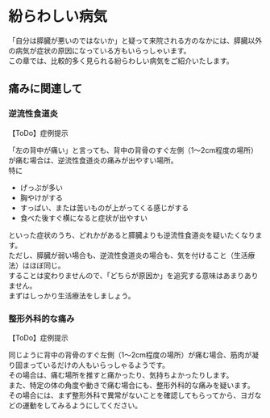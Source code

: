 ﻿# 紛らわしい病気

「自分は膵臓が悪いのではないか」と疑って来院される方のなかには、膵臓以外の病気が症状の原因になっている方もいらっしゃいます。  
この章では、比較的多く見られる紛らわしい病気をご紹介いたします。  

## 痛みに関連して

### 逆流性食道炎

【ToDo】症例提示

「左の背中が痛い」と言っても、背中の背骨のすぐ左側（1～2cm程度の場所）が痛む場合は、逆流性食道炎の痛みが出やすい場所。  
特に

- げっぷが多い
- 胸やけがする
- すっぱい、または苦いものが上がってくる感じがする
- 食べた後すぐ横になると症状が出やすい

といった症状のうち、どれかがあると膵臓よりも逆流性食道炎を疑いたくなります。  
ただし、膵臓が弱い場合も、逆流性食道炎の場合も、気を付けること（生活療法）はほぼ同じ。  
することは変わりませんので、「どちらが原因か」を追究する意味はあまりありません。  
まずはしっかり生活療法をしましょう。  

### 整形外科的な痛み

【ToDo】症例提示

同じように背中の背骨のすぐ左側（1～2cm程度の場所）が痛む場合、筋肉が凝り固まっているだけの人もいらっしゃるようです。  
その場合は、痛む場所を推すと痛かったり、気持ちよかったりします。  
また、特定の体の角度や動きで痛む場合にも、整形外科的な痛みを疑います。  
その場合には、まず整形外科で異常がないことを確認してもらってから、ヨガなどの運動をしてみるようにしてください。  




